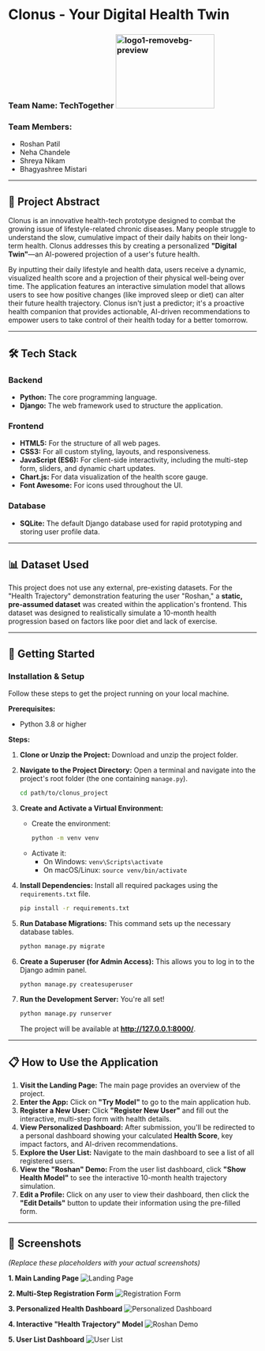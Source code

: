 # Clonus - Your Digital Health Twin

### Team Name: TechTogether <img width="200" height="150" alt="logo1-removebg-preview" src="https://github.com/user-attachments/assets/40bd3d19-95cd-4df1-a511-d9629f482d20" />



### Team Members:
* Roshan Patil
* Neha Chandele
* Shreya Nikam
* Bhagyashree Mistari

---

## 📖 Project Abstract

Clonus is an innovative health-tech prototype designed to combat the growing issue of lifestyle-related chronic diseases. Many people struggle to understand the slow, cumulative impact of their daily habits on their long-term health. Clonus addresses this by creating a personalized **"Digital Twin"**—an AI-powered projection of a user's future health.

By inputting their daily lifestyle and health data, users receive a dynamic, visualized health score and a projection of their physical well-being over time. The application features an interactive simulation model that allows users to see how positive changes (like improved sleep or diet) can alter their future health trajectory. Clonus isn't just a predictor; it's a proactive health companion that provides actionable, AI-driven recommendations to empower users to take control of their health today for a better tomorrow.

---

## 🛠️ Tech Stack

### Backend
* **Python:** The core programming language.
* **Django:** The web framework used to structure the application.

### Frontend
* **HTML5:** For the structure of all web pages.
* **CSS3:** For all custom styling, layouts, and responsiveness.
* **JavaScript (ES6):** For client-side interactivity, including the multi-step form, sliders, and dynamic chart updates.
* **Chart.js:** For data visualization of the health score gauge.
* **Font Awesome:** For icons used throughout the UI.

### Database
* **SQLite:** The default Django database used for rapid prototyping and storing user profile data.

---

## 📊 Dataset Used

This project does not use any external, pre-existing datasets. For the "Health Trajectory" demonstration featuring the user "Roshan," a **static, pre-assumed dataset** was created within the application's frontend. This dataset was designed to realistically simulate a 10-month health progression based on factors like poor diet and lack of exercise.

---

## 🚀 Getting Started

### Installation & Setup

Follow these steps to get the project running on your local machine.

**Prerequisites:**
* Python 3.8 or higher

**Steps:**

1.  **Clone or Unzip the Project:**
    Download and unzip the project folder.

2.  **Navigate to the Project Directory:**
    Open a terminal and navigate into the project's root folder (the one containing `manage.py`).
    ```bash
    cd path/to/clonus_project
    ```

3.  **Create and Activate a Virtual Environment:**
    * Create the environment:
        ```bash
        python -m venv venv
        ```
    * Activate it:
        * On Windows: `venv\Scripts\activate`
        * On macOS/Linux: `source venv/bin/activate`

4.  **Install Dependencies:**
    Install all required packages using the `requirements.txt` file.
    ```bash
    pip install -r requirements.txt
    ```

5.  **Run Database Migrations:**
    This command sets up the necessary database tables.
    ```bash
    python manage.py migrate
    ```

6.  **Create a Superuser (for Admin Access):**
    This allows you to log in to the Django admin panel.
    ```bash
    python manage.py createsuperuser
    ```

7.  **Run the Development Server:**
    You're all set!
    ```bash
    python manage.py runserver
    ```
    The project will be available at **http://127.0.0.1:8000/**.

---

## 📋 How to Use the Application

1.  **Visit the Landing Page:** The main page provides an overview of the project.
2.  **Enter the App:** Click on **"Try Model"** to go to the main application hub.
3.  **Register a New User:** Click **"Register New User"** and fill out the interactive, multi-step form with health details.
4.  **View Personalized Dashboard:** After submission, you'll be redirected to a personal dashboard showing your calculated **Health Score**, key impact factors, and AI-driven recommendations.
5.  **Explore the User List:** Navigate to the main dashboard to see a list of all registered users.
6.  **View the "Roshan" Demo:** From the user list dashboard, click **"Show Health Model"** to see the interactive 10-month health trajectory simulation.
7.  **Edit a Profile:** Click on any user to view their dashboard, then click the **"Edit Details"** button to update their information using the pre-filled form.

---

## 📸 Screenshots

*(Replace these placeholders with your actual screenshots)*

**1. Main Landing Page**
![Landing Page](path/to/your/screenshot1.png)

**2. Multi-Step Registration Form**
![Registration Form](path/to/your/screenshot2.png)

**3. Personalized Health Dashboard**
![Personalized Dashboard](path/to/your/screenshot3.png)

**4. Interactive "Health Trajectory" Model**
![Roshan Demo](path/to/your/screenshot4.png)

**5. User List Dashboard**
![User List](path/to/your/screenshot5.png)
